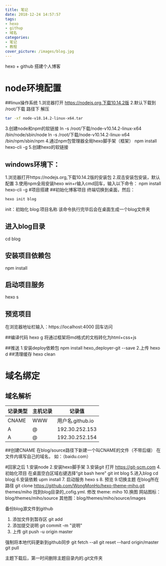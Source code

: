 ```yaml
---
title: 笔记
date: 2018-12-24 14:57:57
tags:
- hexo
- githup
- 域名
categories:
- 笔记
- 教程
cover_picture: /images/blog.jpg
---
```

hexo + github 搭建个人博客
# node环境配置
##linux操作系统
1.浏览器打开 https://nodejs.org,下载10.14.2版
2.默认下载到 /root/下载 路径下 解压
```bash
tar -xf node-v18.14.2-linux-x64.tar
```
3.创建node和npm的软链接
    ln -s /root/下载/node-v10.14.2-linux-x64
    /bin/node/sbin/node
    ln -s /root/下载/node-v10.14.2-linux-x64
    /bin/npm/sbin/npm
4.通过npm包管理器全局hexo脚手架（框架）
    npm install hexo-cli -g
5.创建hexo的软链接

## windows环境下：
1.浏览器打开https://nodejs.org,下载10.14.2版的安装包
2.双击安装包安装，默认配置
3.使用npm全局安装hexo
    win+r输入cmd回车，输入以下命令：
    npm install hexo-cli -g
#项目搭建
##初始化博客项目
终端切换到桌面，然后：
```bash
hexo init blog
```
init：初始化
blog:项目名称
该命令执行完毕后会在桌面生成一个blog文件夹
## 进入blog目录
cd blog
## 安装项目依赖包
npm install
## 启动项目服务
hexo s
## 预览项目
在浏览器地址栏输入：https://localhost:4000 回车访问

##编译代码
 hexo g 将通过框架将md格式的文档转化为html+css+js

##推送
1.安装deploy依赖包
npm install hexo_deployer-git --save
2.上传
hexo d
##清理缓存
hexo clean

# 域名绑定
## 域名解析

记录类型|主机记录|记录值
-|-|-
CNAME|WWW|用户名.github.io
A|@|192.30.252.153
A|@|192.30.252.154

##创建CNAME
在blog/source路径下新建一个叫CNAME的文件（不带后缀）
在文件内填写自己的域名， 如：（baidu.com）


#回家之后
1.安装node
2.安装hexo脚手架
3.安装git
    打开 https://git-scm.com
4.初始化项目
在桌面空白区域右键选择“git bash here"
git int blog
5.进入blog
    cd blogj
6.安装依赖
    upm install
7. 启动服务
  hexo s
8. 预览
9.切换主题
    在blog所在路径
    git clone https://github.com/WongMonHo/hexo-theme-miho.git themes/miho
    找到blog目录的_cofig.yml. 修改 theme: miho
10.换图
网站图标：blog/themes/miho/source
其他图：blog/themes/miho/source/images


备份blog源文件到github

1. 添加文件到暂存区
    git add
2. 添加提交说明
    git commit -m "说明"
3. 上传
    git push -u origin master


强制将本地代码更新到github同步
git fetch --all
git reset --hard origin/master
git pull


主题下载后，第一时间删除主题目录内的.git文件夹